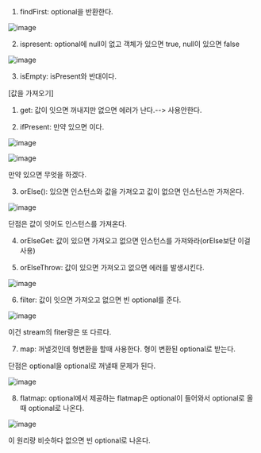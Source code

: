 1. findFirst: optional을 반환한다.

![image](https://user-images.githubusercontent.com/108928206/185416625-b22434c0-cff2-48a6-846b-fd066c25a504.png)

2. ispresent: optional에 null이 없고 객체가 있으면 true, null이 있으면 false

![image](https://user-images.githubusercontent.com/108928206/185416751-e25eb7d3-8cb7-4cd5-a3b2-d9a6ba42ac85.png)

3. isEmpty: isPresent와 반대이다.

[값을 가져오기]

1. get: 값이 잇으면 꺼내지만 없으면 에러가 난다.--> 사용안한다.

2. ifPresent: 만약 있으면 이다.

![image](https://user-images.githubusercontent.com/108928206/185420811-be7a337e-19e0-431d-8fa7-588acb6c98da.png)

![image](https://user-images.githubusercontent.com/108928206/185420959-0b3715a4-0485-4bed-b312-5f9aca878689.png)

만약 있으면 무엇을 하겠다.

3. orElse(): 있으면 인스턴스와 값을 가져오고 값이 없으면 인스턴스만 가져온다.

![image](https://user-images.githubusercontent.com/108928206/185421292-65ef09d0-6d2b-45a6-8871-bfdcc7aceaf3.png)

단점은 값이 잇어도 인스턴스를 가져온다.

4. orElseGet: 값이 있으면 가져오고 없으면 인스턴스를 가져와라(orElse보단 이걸 사용)

5. orElseThrow: 값이 있으면 가져오고 없으면 에러를 발생시킨다.

![image](https://user-images.githubusercontent.com/108928206/185422819-8ae747ca-aa7a-47e7-85aa-1c1e3d0f1c7b.png)

6. filter: 값이 잇으면 가져오고 없으면 빈 optional를 준다.

![image](https://user-images.githubusercontent.com/108928206/185424244-5bbeef03-4203-40ea-ae3b-827beb58b1f3.png)

이건 stream의 fiter랑은 또 다르다.

7. map: 꺼낼것인데 형변환을 할때 사용한다. 형이 변환된 optional로 받는다.

단점은 optional을 optional로 꺼낼때 문제가 된다.

![image](https://user-images.githubusercontent.com/108928206/185427349-75d49b5b-2503-4460-9745-50015b5c2b42.png)

8. flatmap: optional에서 제공하는 flatmap은 optional이 들어와서 optional로 올때 optional로 나온다.

![image](https://user-images.githubusercontent.com/108928206/185427728-f066e9c6-d97d-4082-b65c-e467a7d695fd.png)

이 원리랑 비슷하다 없으면 빈 optional로 나온다.





